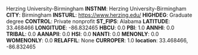 
Herzing University-Birmingham
**INSTNM**: Herzing University-Birmingham 
**CITY**: Birmingham 
**INSTURL**: https://www.herzing.edu/ 
**HIGHDEG**: Graduate degree 
**CONTROL**: Private nonprofit 
**ST_FIPS**: Alabama 
**LATITUDE**: 33.468466 
**LONGITUDE**: -86.832465 
**HBCU**: 0.0 
**PBI**: 1.0 
**ANNHI**: 0.0 
**TRIBAL**: 0.0 
**AANAPII**: 0.0 
**HSI**: 0.0 
**NANTI**: 0.0 
**MENONLY**: 0.0 
**WOMENONLY**: 0.0 
**RELAFFIL**: None 
**CURROPER**: 1.0 
**location**: 33.468466, -86.832465 
